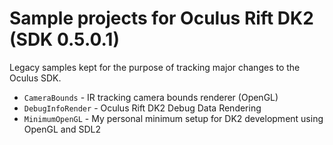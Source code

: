 Sample projects for Oculus Rift DK2 (SDK 0.5.0.1)
=======

Legacy samples kept for the purpose of tracking major changes to the Oculus SDK.

- <code>CameraBounds</code>    - IR tracking camera bounds renderer (OpenGL)
- <code>DebugInfoRender</code> - Oculus Rift DK2 Debug Data Rendering
- <code>MinimumOpenGL</code>   - My personal minimum setup for DK2 development using OpenGL and SDL2
